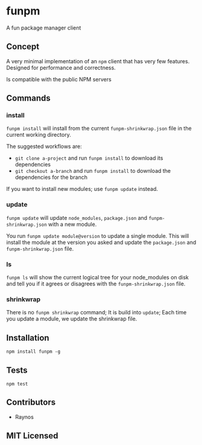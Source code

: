 # funpm

<!--
    [![build status][build-png]][build]
    [![Coverage Status][cover-png]][cover]
    [![Davis Dependency status][dep-png]][dep]
-->

<!-- [![NPM][npm-png]][npm] -->

A fun package manager client

## Concept

A very minimal implementation of an `npm` client that has
very few features. Designed for performance and correctness.

Is compatible with the public NPM servers

## Commands

### install

`funpm install` will install from the current `funpm-shrinkwrap.json`
file in the current working directory.

The suggested workflows are:

 - `git clone a-project` and run `funpm install` to download
    its dependencies
 - `git checkout a-branch` and run `funpm install` to download
    the dependencies for the branch

If you want to install new modules; use `funpm update` instead.

### update

`funpm update` will update `node_modules`, `package.json` and
`funpm-shrinkwrap.json` with a new module.

You run `funpm update module@version` to update a single module.
This will install the module at the version you asked and update
the `package.json` and `funpm-shrinkwrap.json` file.

### ls

`funpm ls` will show the current logical tree for your
node_modules on disk and tell you if it agrees or disagrees with
the `funpm-shrinkwrap.json` file.

### shrinkwrap

There is no `funpm shrinkwrap` command; It is build into `update`;
Each time you update a module, we update the shrinkwrap file.

## Installation

`npm install funpm -g`

## Tests

`npm test`

## Contributors

 - Raynos

## MIT Licensed

  [build-png]: https://secure.travis-ci.org/Raynos/funpm.png
  [build]: https://travis-ci.org/Raynos/funpm
  [cover-png]: https://coveralls.io/repos/Raynos/funpm/badge.png
  [cover]: https://coveralls.io/r/Raynos/funpm
  [dep-png]: https://david-dm.org/Raynos/funpm.png
  [dep]: https://david-dm.org/Raynos/funpm
  [npm-png]: https://nodei.co/npm/funpm.png?stars&downloads
  [npm]: https://nodei.co/npm/funpm
